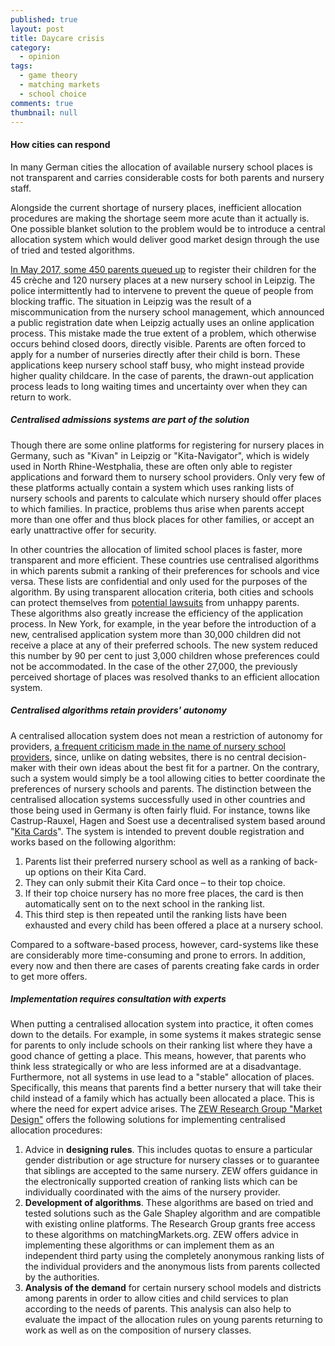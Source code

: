 ```yaml
---
published: true
layout: post
title: Daycare crisis
category: 
  - opinion
tags: 
  - game theory
  - matching markets
  - school choice
comments: true
thumbnail: null
---
```



#### How cities can respond

In many German cities the allocation of available nursery school places is not transparent and carries considerable costs for both parents and nursery staff. 
<!--more-->
Alongside the current shortage of nursery places, inefficient allocation procedures are making the shortage seem more acute than it actually is. One possible blanket solution to the problem would be to introduce a central allocation system which would deliver good market design through the use of tried and tested algorithms.

[In May 2017, some 450 parents queued up]((http://www.faz.net/aktuell/gesellschaft/menschen/ansturm-auf-kindertagesstaette-in-leipzig-15014107.html)) to register their children for the 45 crèche and 120 nursery places at a new nursery school in Leipzig. The police intermittently had to intervene to prevent the queue of people from blocking traffic. The situation in Leipzig was the result of a miscommunication from the nursery school management, which announced a public registration date when Leipzig actually uses an online application process. This mistake made the true extent of a problem, which otherwise occurs behind closed doors, directly visible. Parents are often forced to apply for a number of nurseries directly after their child is born. These applications keep nursery school staff busy, who might instead provide higher quality childcare. In the case of parents, the drawn-out application process leads to long waiting times and uncertainty over when they can return to work.

##### Centralised admissions systems are part of the solution

Though there are some online platforms for registering for nursery places in Germany, such as "Kivan" in Leipzig or "Kita-Navigator", which is widely used in North Rhine-Westphalia, these are often only able to register applications and forward them to nursery school providers. Only very few of these platforms actually contain a system which uses ranking lists of nursery schools and parents to calculate which nursery should offer places to which families. In practice, problems thus arise when parents accept more than one offer and thus block places for other families, or accept an early unattractive offer for security. 

In other countries the allocation of limited school places is faster, more transparent and more efficient. These countries use centralised algorithms in which parents submit a ranking of their preferences for schools and vice versa. These lists are confidential and only used for the purposes of the algorithm. By using transparent allocation criteria, both cities and schools can protect themselves from [potential lawsuits](http://www.faz.net/aktuell/wirtschaft/wirtschaftspolitik/urteil-im-kita-streit-staedte-muessen-eltern-verdienstausfall-zahlen-14489854.html) from unhappy parents. These algorithms also greatly increase the efficiency of the application process. In New York, for example, in the year before the introduction of a new, centralised application system more than 30,000 children did not receive a place at any of their preferred schools. The new system reduced this number by 90 per cent to just 3,000 children whose preferences could not be accommodated. In the case of the other 27,000, the previously perceived shortage of places was resolved thanks to an efficient allocation system. 

##### Centralised algorithms retain providers' autonomy 

A centralised allocation system does not mean a restriction of autonomy for providers, [a frequent criticism made in the name of nursery school providers](http://www.faz.net/aktuell/wirtschaft/kinderbetreuung-raus-aus-der-kita-warteschlange-15053793.html), since, unlike on dating websites, there is no central decision-maker with their own ideas about the best fit for a partner. On the contrary, such a system would simply be a tool allowing cities to better coordinate the preferences of nursery schools and parents. The distinction between the centralised allocation systems successfully used in other countries and those being used in Germany is often fairly fluid. For instance, towns like Castrup-Rauxel, Hagen and Soest use a decentralised system based around "[Kita Cards](http://www.kreis-soest.de/familie_soziales/familie/betreuung/kita/kita_karte.php)". The system is intended to prevent double registration and works based on the following algorithm:

1. Parents list their preferred nursery school as well as a ranking of back-up options on their Kita Card.
2. They can only submit their Kita Card once – to their top choice.
3. If their top choice nursery has no more free places, the card is then automatically sent on to the next school in the ranking list.
4. This third step is then repeated until the ranking lists have been exhausted and every child has been offered a place at a nursery school.

Compared to a software-based process, however, card-systems like these are considerably more time-consuming and prone to errors. In addition, every now and then there are cases of parents creating fake cards in order to get more offers.

##### Implementation requires consultation with experts

When putting a centralised allocation system into practice, it often comes down to the details. For example, in some systems it makes strategic sense for parents to only include schools on their ranking list where they have a good chance of getting a place. This means, however, that parents who think less strategically or who are less informed are at a disadvantage. Furthermore, not all systems in use lead to a "stable" allocation of places. Specifically, this means that parents find a better nursery that will take their child instead of a family which has actually been allocated a place. This is where the need for expert advice arises. The [ZEW Research Group "Market Design"](http://www.zew.de/de/forschung/marktdesign/forschungsschwerpunkte/design-von-matching-maerkten/) offers the following solutions for implementing centralised allocation procedures: 

1. Advice in **designing rules**. This includes quotas to ensure a particular gender distribution or age structure for nursery classes or to guarantee that siblings are accepted to the same nursery. ZEW offers guidance in the electronically supported creation of ranking lists which can be individually coordinated with the aims of the nursery provider.
2. **Development of algorithms**. These algorithms are based on tried and tested solutions such as the Gale Shapley algorithm and are compatible with existing online platforms. The Research Group grants free access to these algorithms on matchingMarkets.org. ZEW offers advice in implementing these algorithms or can implement them as an independent third party using the completely anonymous ranking lists of the individual providers and the anonymous lists from parents collected by the authorities.
3. **Analysis of the demand** for certain nursery school models and districts among parents in order to allow cities and child services to plan according to the needs of parents. This analysis can also help to evaluate the impact of the allocation rules on young parents returning to work as well as on the composition of nursery classes.


